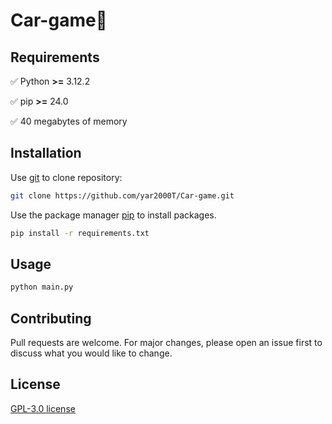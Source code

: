 # Car-game🚗

## Requirements

✅ Python ****>=**** 3.12.2

✅ pip ****>=**** 24.0

✅ 40 megabytes of memory


## Installation

Use [git](https://git-scm.com/downloads) to clone repository:

```bash
git clone https://github.com/yar2000T/Car-game.git
```

Use the package manager [pip](https://pip.pypa.io/en/stable/) to install packages.

```bash
pip install -r requirements.txt
```

## Usage

```bash
python main.py
```


## Contributing

Pull requests are welcome. For major changes, please open an issue first
to discuss what you would like to change.

## License

[GPL-3.0 license](https://www.gnu.org/licenses/gpl-3.0.html)
